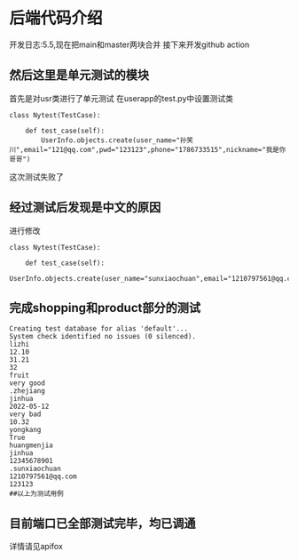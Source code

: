 # 后端代码介绍 
开发日志:5.5,现在把main和master两块合并
接下来开发github action
## 然后这里是单元测试的模块
首先是对usr类进行了单元测试
在userapp的test.py中设置测试类
```
class Nytest(TestCase):
    
    def test_case(self):
        UserInfo.objects.create(user_name="孙笑川",email="121@qq.com",pwd="123123",phone="1786733515",nickname="我是你哥哥")
```
这次测试失败了
## 经过测试后发现是中文的原因
进行修改
```
class Nytest(TestCase):
    
    def test_case(self):
        UserInfo.objects.create(user_name="sunxiaochuan",email="1210797561@qq.com",pwd="123123",phone="1786733515",nickname="haohaho")
```
## 完成shopping和product部分的测试
```
Creating test database for alias 'default'...
System check identified no issues (0 silenced).
lizhi
12.10
31.21
32
fruit
very good
.zhejiang
jinhua
2022-05-12
very bad
10.32
yongkang
True
huangmenjia
jinhua
12345678901
.sunxiaochuan
1210797561@qq.com
123123
##以上为测试用例
```
## 目前端口已全部测试完毕，均已调通
详情请见apifox